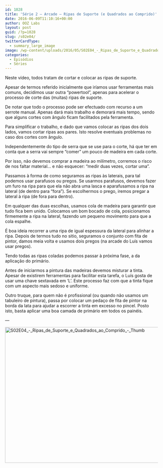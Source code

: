 ```yaml
---
id: 1028
title: 'Série 2 — Arcade — Ripas de Suporte (e Quadrados ao Comprido)'
date: 2016-06-09T11:10:16+00:00
author: OOZ Labs
layout: post
guid: /?p=1028
slug: /s02e04/
twitterCardType:
  - summary_large_image
image: /wp-content/uploads/2016/05/S02E04_-_Ripas_de_Suporte_e_Quadrados_ao_Comprido_-_Thumb.jpeg
categories:
  - Episódios
  - Séries
---
```

Neste vídeo, todos tratam de cortar e colocar as ripas de suporte.



Apesar de termos referido inicialmente que iríamos usar ferramentas mais comuns, decidimos usar outra &#8220;powertool&#8221;, apenas para acelerar o processo de corte das (muitas) ripas de suporte.

De notar que todo o processo pode ser efectuado com recurso a um serrote manual. Apenas dará mais trabalho e demorará mais tempo, sendo que alguns cortes com ângulo ficam facilitados pela ferramenta.

Para simplificar o trabalho, e dado que vamos colocar as ripas dos dois lados, vamos cortar ripas aos pares. Isto resolve eventuais problemas no caso dos cortes com ângulo.

Independentemente do tipo de serra que se use para o corte, há que ter em conta que a serra vai sempre &#8220;comer&#8221; um pouco de madeira em cada corte.

Por isso, não devemos comprar a madeira ao milímetro, corremos o risco de nos faltar material&#8230; e não esquecer: &#8220;medir duas vezes, cortar uma&#8221;.

Passamos à forma de como seguramos as ripas às laterais, para tal podemos usar parafusos ou pregos. Se usarmos parafusos, devemos fazer um furo na ripa para que ela não abra uma lasca e aparafusamos a ripa na lateral (de dentro para &#8220;fora&#8221;). Se escolhermos o prego, iremos pregar a lateral à ripa (de fora para dentro).

Em qualquer das duas escolhas, usamos cola de madeira para garantir que tudo fica bem unido. Colocamos um bom bocado de cola, posicionamos firmemente a ripa na lateral, fazendo um pequeno movimento para que a cola espalhe.

É boa ideia recorrer a uma ripa de igual espessura da lateral para alinhar a ripa. Depois de termos tudo no sitio, seguramos o conjunto com fita de pintor, damos meia volta e usamos dois pregos (na arcade do Luís vamos usar pregos).

Tendo todas as ripas coladas podemos passar à próxima fase, a da aplicação do primário.

Antes de iniciarmos a pintura das madeiras devemos misturar a tinta. Apesar de existirem ferramentas para facilitar esta tarefa, o Luís gosta de usar uma chave sextavada em &#8216;L&#8217;. Este processo faz com que a tinta fique com um aspecto mais sedoso e uniforme.

Outro truque, para quem não é profissional (ou quando não usamos um tabuleiro de pintura), passa por colocar um pedaço de fita de pintor na borda da lata para ajudar a escorrer a tinta em excesso no pincel. Posto isto, basta aplicar uma boa camada de primário em todos os painéis.

&#8212;

[<img class="aligncenter size-large wp-image-1037" src="/wp-content/uploads/2016/05/S02E04_-_Ripas_de_Suporte_e_Quadrados_ao_Comprido_-_Thumb-1024x576.jpeg" alt="S02E04_-_Ripas_de_Suporte_e_Quadrados_ao_Comprido_-_Thumb" width="792" height="446" srcset="/wp-content/uploads/2016/05/S02E04_-_Ripas_de_Suporte_e_Quadrados_ao_Comprido_-_Thumb-1024x576.jpeg 1024w, /wp-content/uploads/2016/05/S02E04_-_Ripas_de_Suporte_e_Quadrados_ao_Comprido_-_Thumb-300x169.jpeg 300w, /wp-content/uploads/2016/05/S02E04_-_Ripas_de_Suporte_e_Quadrados_ao_Comprido_-_Thumb-768x432.jpeg 768w" sizes="(max-width: 792px) 100vw, 792px" />](/wp-content/uploads/2016/05/S02E04_-_Ripas_de_Suporte_e_Quadrados_ao_Comprido_-_Thumb.jpeg)

&nbsp;